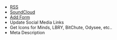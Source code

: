 - [RSS](https://www.howtogeek.com/318401/how-to-find-or-create-an-rss-feed-for-any-website/)
- [SoundCloud](https://janikvonrotz.ch/2018/07/09/hugo-soundcloud-shortcode/)
- [Add Form](https://app.netlify.com/sites/goodtechtips/forms)
- Update Social Media Links
- Get Icons for Minds, LBRY, BitChute, Odysee, etc..
- Meta Description

